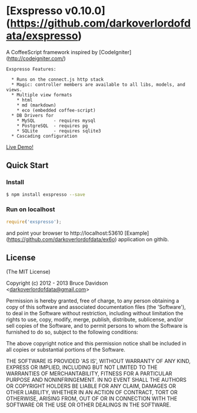 # [Exspresso v0.10.0] (https://github.com/darkoverlordofdata/exspresso)

 A CoffeeScript framework inspired by [CodeIgniter] (<http://codeigniter.com/>)

    Exspresso Features:

      * Runs on the connect.js http stack
      * Magic: controller members are available to all libs, models, and views.
      * Multiple view formats
        * html
        * md (markdown)
        * eco (embedded coffee-script)
      * DB Drivers for
        * MySQL       - requires mysql
        * PostgreSQL  - requires pg
        * SQLite      - requires sqlite3
      * Cascading configuration

 [Live Demo!](http://exspresso.aws.cf.cm/)



## Quick Start

### Install

```bash
$ npm install exspresso --save
```


### Run on localhost

```javascript
require('exspresso');
```
and point your browser to http://localhost:53610
[Example] (https://github.com/darkoverlordofdata/ex6o) application on githib.


## License

(The MIT License)

Copyright (c) 2012 - 2013 Bruce Davidson &lt;darkoverlordofdata@gmail.com&gt;

Permission is hereby granted, free of charge, to any person obtaining
a copy of this software and associated documentation files (the
'Software'), to deal in the Software without restriction, including
without limitation the rights to use, copy, modify, merge, publish,
distribute, sublicense, and/or sell copies of the Software, and to
permit persons to whom the Software is furnished to do so, subject to
the following conditions:

The above copyright notice and this permission notice shall be
included in all copies or substantial portions of the Software.

THE SOFTWARE IS PROVIDED 'AS IS', WITHOUT WARRANTY OF ANY KIND,
EXPRESS OR IMPLIED, INCLUDING BUT NOT LIMITED TO THE WARRANTIES OF
MERCHANTABILITY, FITNESS FOR A PARTICULAR PURPOSE AND NONINFRINGEMENT.
IN NO EVENT SHALL THE AUTHORS OR COPYRIGHT HOLDERS BE LIABLE FOR ANY
CLAIM, DAMAGES OR OTHER LIABILITY, WHETHER IN AN ACTION OF CONTRACT,
TORT OR OTHERWISE, ARISING FROM, OUT OF OR IN CONNECTION WITH THE
SOFTWARE OR THE USE OR OTHER DEALINGS IN THE SOFTWARE.
